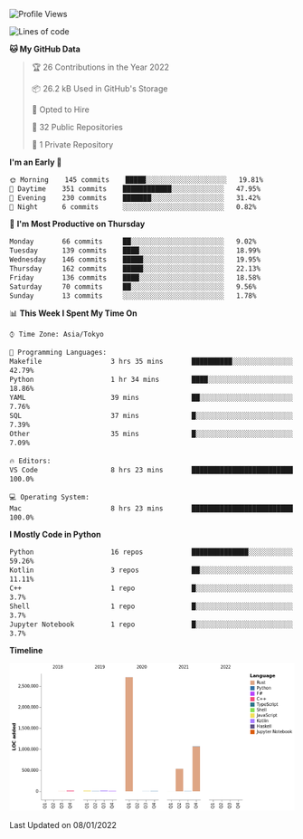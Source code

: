 <!--START_SECTION:waka-->
![Profile Views](http://img.shields.io/badge/Profile%20Views-1-blue)

![Lines of code](https://img.shields.io/badge/From%20Hello%20World%20I%27ve%20Written-4%20Million%20lines%20of%20code-blue)

**🐱 My GitHub Data** 

> 🏆 26 Contributions in the Year 2022
 > 
> 📦 26.2 kB Used in GitHub's Storage 
 > 
> 💼 Opted to Hire
 > 
> 📜 32 Public Repositories 
 > 
> 🔑 1 Private Repository 
 > 
**I'm an Early 🐤** 

```text
🌞 Morning    145 commits    █████░░░░░░░░░░░░░░░░░░░░   19.81% 
🌆 Daytime    351 commits    ████████████░░░░░░░░░░░░░   47.95% 
🌃 Evening    230 commits    ███████░░░░░░░░░░░░░░░░░░   31.42% 
🌙 Night      6 commits      ░░░░░░░░░░░░░░░░░░░░░░░░░   0.82%

```
📅 **I'm Most Productive on Thursday** 

```text
Monday       66 commits     ██░░░░░░░░░░░░░░░░░░░░░░░   9.02% 
Tuesday      139 commits    ████░░░░░░░░░░░░░░░░░░░░░   18.99% 
Wednesday    146 commits    █████░░░░░░░░░░░░░░░░░░░░   19.95% 
Thursday     162 commits    █████░░░░░░░░░░░░░░░░░░░░   22.13% 
Friday       136 commits    ████░░░░░░░░░░░░░░░░░░░░░   18.58% 
Saturday     70 commits     ██░░░░░░░░░░░░░░░░░░░░░░░   9.56% 
Sunday       13 commits     ░░░░░░░░░░░░░░░░░░░░░░░░░   1.78%

```


📊 **This Week I Spent My Time On** 

```text
⌚︎ Time Zone: Asia/Tokyo

💬 Programming Languages: 
Makefile                 3 hrs 35 mins       ██████████░░░░░░░░░░░░░░░   42.79% 
Python                   1 hr 34 mins        ████░░░░░░░░░░░░░░░░░░░░░   18.86% 
YAML                     39 mins             ██░░░░░░░░░░░░░░░░░░░░░░░   7.76% 
SQL                      37 mins             █░░░░░░░░░░░░░░░░░░░░░░░░   7.39% 
Other                    35 mins             █░░░░░░░░░░░░░░░░░░░░░░░░   7.09%

🔥 Editors: 
VS Code                  8 hrs 23 mins       █████████████████████████   100.0%

💻 Operating System: 
Mac                      8 hrs 23 mins       █████████████████████████   100.0%

```

**I Mostly Code in Python** 

```text
Python                   16 repos            ██████████████░░░░░░░░░░░   59.26% 
Kotlin                   3 repos             ██░░░░░░░░░░░░░░░░░░░░░░░   11.11% 
C++                      1 repo              █░░░░░░░░░░░░░░░░░░░░░░░░   3.7% 
Shell                    1 repo              █░░░░░░░░░░░░░░░░░░░░░░░░   3.7% 
Jupyter Notebook         1 repo              █░░░░░░░░░░░░░░░░░░░░░░░░   3.7%

```


**Timeline**

![Chart not found](https://raw.githubusercontent.com/kitagawa-hr/kitagawa-hr/main/charts/bar_graph.png) 


 Last Updated on 08/01/2022
<!--END_SECTION:waka-->
